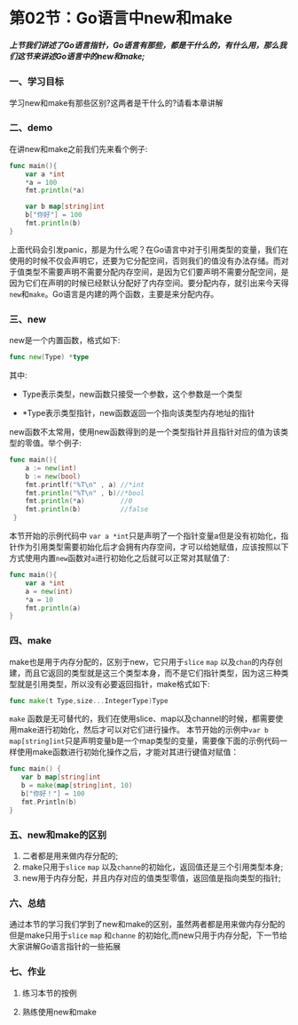 # 第02节：Go语言中new和make

##### 上节我们讲述了Go语言指针，Go语言有那些，都是干什么的，有什么用，那么我们这节来讲述Go语言中的new和make;

### 一、学习目标

学习new和make有那些区别?这两者是干什么的?请看本章讲解

### 二、demo

在讲new和make之前我们先来看个例子:

```go
func main(){
    var a *int 
    *a = 100
    fmt.println(*a)

    var b map[string]int
    b["你好"] = 100
    fmt.println(b)
}
```

上面代码会引发panic，那是为什么呢？在Go语言中对于引用类型的变量，我们在使用的时候不仅会声明它，还要为它分配空间，否则我们的值没有办法存储。而对于值类型不需要声明不需要分配内存空间，是因为它们要声明不需要分配空间，是因为它们在声明的时候已经默认分配好了内存空间。要分配内存，就引出来今天得`new`和`make`。Go语言是内建的两个函数，主要是来分配内存。

### 三、new

new是一个内置函数，格式如下:

```go
func new(Type) *type
```

其中:

* Type表示类型，new函数只接受一个参数，这个参数是一个类型

* *Type表示类型指针，new函数返回一个指向该类型内存地址的指针

new函数不太常用，使用new函数得到的是一个类型指针并且指针对应的值为该类型的零值。举个例子:

```go
func main(){
    a := new(int)
    b := new(bool)
    fmt.printlf("%T\n" , a) //*int
    fmt.println("%T\n" , b)//*bool
    fmt.println(*a)         //0
    fmt.println(b)          //false
 }
```

本节开始的示例代码中 `var a *int`只是声明了一个指针变量a但是没有初始化，指针作为引用类型需要初始化后才会拥有内存空间，才可以给她赋值，应该按照以下方式使用内置`new`函数对`a`进行初始化之后就可以正常对其赋值了:

```go
func main(){
    var a *int
    a = new(int)
    *a = 10
    fmt.println(a)
}
```

### 四、make

make也是用于内存分配的，区别于new，它只用于`slice` `map` 以及`chan`的内存创建，而且它返回的类型就是这三个类型本身，而不是它们指针类型，因为这三种类型就是引用类型，所以没有必要返回指针，make格式如下:

```go
func make(t Type,size...IntegerType)Type
```

`make` 函数是无可替代的，我们在使用slice、map以及channel的时候，都需要使用make进行初始化，然后才可以对它们进行操作。
本节开始的示例中`var b map[string]int`只是声明变量b是一个map类型的变量，需要像下面的示例代码一样使用make函数进行初始化操作之后，才能对其进行键值对赋值：

```go
func main() {
   var b map[string]int
   b = make(map[string]int, 10)
   b["你好！"] = 100
   fmt.Println(b)
}
```

### 五、new和make的区别

1. 二者都是用来做内存分配的;
2. make只用于`slice` `map` 以及`channe`的初始化，返回值还是三个引用类型本身;
3. new用于内存分配，并且内存对应的值类型零值，返回值是指向类型的指针;

### 六、总结

通过本节的学习我们学到了new和make的区别，虽然两者都是用来做内存分配的但是make只用于`slice` `map` 和`channe` 的初始化,而new只用于内存分配，下一节给大家讲解Go语言指针的一些拓展

### 七、作业

1. 练习本节的按例

2. 熟练使用new和make
